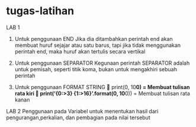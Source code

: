 # tugas-latihan
LAB 1
1.	Untuk penggunaan END
Jika dia ditambahkan perintah end akan membuat huruf sejajar atau satu barus, tapi jika tidak menggunakan perintah end, maka huruf akan tertulis secara vertikal

2.	Untuk penggunaan SEPARATOR
Kegunaan perintah SEPARATOR adalah untuk pemisah, seperti titik koma, bukan untuk 
mengakhiri sebuah perintah

3.	Untuk penggunaan FORMAT STRING
	print(0, 10**0) 					= Membuat tulisan rata kiri
	print(‘{0:>3} {1:>16}’.format(0, 10**0))		= Membuat tulisan rata kanan 





LAB 2
Penggunaan pada Variabel untuk menentukan hasil dari pengurangan,perkalian, dan pembagian pada nilai tersebut




